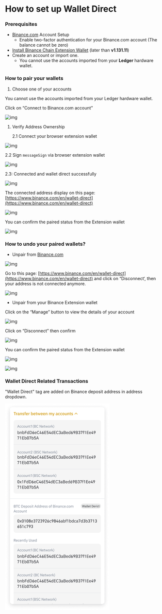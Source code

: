 # How to set up Wallet Direct

### Prerequisites

* [Binance.com](https://www.binance.com/en) Account Setup
  * Enable two-factor authentication for your Binance.com account \(The balance cannot be zero\)
* [Install Binance Chain Extension Wallet](../how-to-install-binance-wallet-extension.md) \(later than **v1.131.11**\)
* Create an account or import one. 
  * You cannot use the accounts imported from your **Ledger** hardware wallet.

### How to pair your wallets

1. Choose one of your accounts 

You cannot use the accounts imported from your Ledger hardware wallet.

Click on “Connect to Binance.com account”

![img](https://lh3.googleusercontent.com/xWq_Rs201yfKQ1rUES8BRyQWevCok8l38xaLXUafqsIbcD_uFFlXG2s-6ypX1bIa-4N1_oZRrEUcKQP2RfzlUVTGz4ILuXcpbgXcjCYKYNVDu3UqApAgEOqd_O_oa1jrZqm1yFj6)

1. Verify Address Ownership

   2.1 Connect your browser extension wallet

![img](https://lh4.googleusercontent.com/YsG4A4Bwv5TJ4GlGp1RnKYuKKtqmwWVwGLMY-PsnfULj7enrqaEfqecUooHPI_-3-N_yVMfcrq-M9Vua71KWEZ9Y18Nbkr_RN8h98JaaZ0AZDjUbAGMv8XevdWFjrVf6u70rCdW4)

2.2 Sign `messageSign` via browser extension wallet

![img](https://lh5.googleusercontent.com/jg9aisylcV0X63iwRvvX1vqpzZcSQjK5Dn-AwBvnMRtsvfQsY2NjUdQnUZ8WEBIsijuKIgPsPq4TyWk5rEQBTqdwWJRrG7476aUXYKUOq7F3UfDZ8Iqg9v9lXBRGiv39cCLzyGoi)

2.3: Connected and wallet direct successfully

![img](https://lh6.googleusercontent.com/Pei1_aEhE5tnT27s0wULsdH-CV2cgKBoR7KZyoquoEbWNfxE_AykTcIihDgwHIa5mUVhsEuMgQdjM02oUqoxH96Y5g_gEJp7pbfnQ0gj3Fom2Ad6s6pMyCj4FTnnjsxePPSfJRVa)

The connected address display on this page: [https://www.binance.com/en/wallet-direct](https://www.binance.com/en/wallet-direct)

![img](https://lh4.googleusercontent.com/78UWTlOflzaiSipnOEoc0wKzl1x_4-si4QG-v4XWl3rf1-tFcV5Ug35PcwVS3Rgorabnee5KtZuOwTZKn0k-UBduTqQJEDJK2A-BSMxmNyDobvqvNOktLj5xB9tpg3d-1zd5UrBd)

You can confirm the paired status from the Extension wallet

![img](https://lh3.googleusercontent.com/FNKXPv4IdCglDjUp8V_Ai-hbz5giUC5ryg05L1dHCBy-X4tQJzVxPXS_fDo2woH9wuPcoiNuenAeG_oX0AfguELXHD-OGZUKR25_x_M_KZaBpE1-UXt5n3Xtwf-UvPqIKxSawFdc)

### How to undo your paired wallets?

* Unpair from [Binance.com](https://www.binance.com/en/wallet-direct)

![img](https://lh4.googleusercontent.com/78UWTlOflzaiSipnOEoc0wKzl1x_4-si4QG-v4XWl3rf1-tFcV5Ug35PcwVS3Rgorabnee5KtZuOwTZKn0k-UBduTqQJEDJK2A-BSMxmNyDobvqvNOktLj5xB9tpg3d-1zd5UrBd)

Go to this page: [https://www.binance.com/en/wallet-direct](https://www.binance.com/en/wallet-direct) and click on “Disconnect‘, then your address is not connected anymore.

![img](https://lh5.googleusercontent.com/bZGc8FAkgO_Q3k1S_XLpPLEJFP4ypIj4dGKj3WtkBNrAUatx7igSzkTIn-XJtOzD34DF3YHzQ1L2Pj54nVpSDu53DU7DuJvruPPaQV2LO-fNs19vSrJB-lTN9ooo4SC9TWnKCv8N)

* Unpair from your Binance Extension wallet 

Click on the “Manage” button to view the details of your account

![img](https://lh5.googleusercontent.com/sU3RmN-wo6gCR3R9Jn9fyMLay06DhbNiv_UHbkoBcSqaOTsJh4mZl00Hm8ARnNOXJnv7He2Is9rgSuuHhbpjPS-QAk5G-S7n_S-n5AcBrUqIsPI3vz3sd1hqf932zWhO5j5CUtdo)

Click on “Disconnect” then confirm

![img](https://lh4.googleusercontent.com/olFs-muEq8tpF7NYnJU-VnGYCQZJKTHMkZBaEDJVq_UmgjH7y22AtbwWhGbHu9biRHtKQrxOvteDcM29Q5QzQB2WMVXXZdYK2cDF7Zvc6bKl8ntKcKeq5pzJ9p10uz9iZ25QOywY)

You can confirm the paired status from the Extension wallet

![img](https://lh6.googleusercontent.com/_oTorh_azMIZ4UA0GM3ABna2gd68H8qVwF_d059z8Sb8eIKEqIZYtOyFxREwFg7acS6dFdFsty8mtOo3Ct6B4Ixe5AY9pD1Q_KnPMvTTUx63di3EhSFD-2CrSzHz53lxyCg771b1)



![img](https://lh6.googleusercontent.com/hy1rG61OS64mT9jjlHPjY2iiEq-qb5B5gn3BDF-033_zJhV8ITZzT0GLvU7DX0IP4HGiU5ANQbWkyui-u6XEnQTlHN4lQM3x9iAofvcbHSy_uzdcT1JGKsLt6iLotgUVr-beyZM5)

### Wallet Direct Related Transactions

"Wallet Direct" tag are added on Binance deposit address in address dropdown.

![](../../../.gitbook/assets/3-1-all-contents.png)

